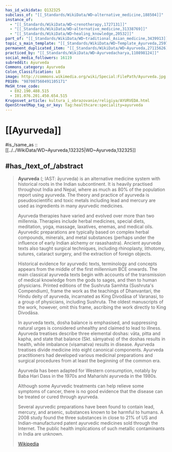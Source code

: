 ```yaml
---
has_id_wikidata: Q132325
subclass_of: "[[_Standards/WikiData/WD~alternative_medicine,188504]]"
instance_of:
  - "[[_Standards/WikiData/WD~crenotherapy,1727131]]"
  - "[[_Standards/WikiData/WD~alternative_medicine,31338769]]"
  - "[[_Standards/WikiData/WD~healing_knowledge,20532]]"
part_of: "[[_Standards/WikiData/WD~traditional_Asian_medicine,3439913]]"
topic_s_main_template: "[[_Standards/WikiData/WD~Template_Ayurveda,25976856]]"
permanent_duplicated_item: "[[_Standards/WikiData/WD~Ayurveda,27115626]]"
practiced_by: "[[_Standards/WikiData/WD~Ayurvedacharya,110898124]]"
social_media_followers: 16119
subreddit: Ayurveda
Commons_category: Ayurveda
Colon_Classification: LB
image: http://commons.wikimedia.org/wiki/Special:FilePath/Ayurveda.jpg
P8189: "987007560491105171"
MeSH_tree_code:
  - E02.190.488.515
  - I01.076.201.450.654.515
Krugosvet_article: kultura_i_obrazovanie/religiya/AYURVEDA.html
OpenStreetMap_tag_or_key: Tag:healthcare:speciality=ayurveda
---
```


# [[Ayurveda]] 

#is_/same_as :: [[../../WikiData/WD~Ayurveda,132325|WD~Ayurveda,132325]] 

## #has_/text_of_/abstract 

> **Ayurveda** (; IAST: āyurveda) is an alternative medicine system with historical roots in the Indian subcontinent. It is heavily practised throughout India and Nepal, where as much as 80% of the population report using ayurveda. The theory and practice of ayurveda is pseudoscientific and toxic metals including lead and mercury are used as ingredients in many ayurvedic medicines.
>
> Ayurveda therapies have varied and evolved over more than two millennia. Therapies include herbal medicines, special diets, meditation, yoga, massage, laxatives, enemas, and medical oils. Ayurvedic preparations are typically based on complex herbal compounds, minerals, and metal substances (perhaps under the influence of early Indian alchemy or rasashastra). Ancient ayurveda texts also taught surgical techniques, including rhinoplasty, lithotomy, sutures, cataract surgery, and the extraction of foreign objects.
>
> Historical evidence for ayurvedic texts, terminology and concepts appears from the middle of the first millennium BCE onwards. The main classical ayurveda texts begin with accounts of the transmission of medical knowledge from the gods to sages, and then to human physicians. Printed editions of the Sushruta Samhita (Sushruta's Compendium), frame the work as the teachings of Dhanvantari, the Hindu deity of ayurveda, incarnated as King Divodāsa of Varanasi, to a group of physicians, including Sushruta. The oldest manuscripts of the work, however, omit this frame, ascribing the work directly to King Divodāsa.  
>
> In ayurveda texts, dosha balance is emphasised, and suppressing natural urges is considered unhealthy and claimed to lead to illness. Ayurveda treatises describe three elemental doshas: vāta, pitta and kapha, and state that balance (Skt. sāmyatva) of the doshas results in health, while imbalance (viṣamatva) results in disease. Ayurveda treatises divide medicine into eight canonical components. Ayurveda practitioners had developed various medicinal preparations and surgical procedures from at least the beginning of the common era.
>
> Ayurveda has been adapted for Western consumption, notably by Baba Hari Dass in the 1970s and Maharishi ayurveda in the 1980s.
>
> Although some Ayurvedic treatments can help relieve some symptoms of cancer, there is no good evidence that the disease can be treated or cured through ayurveda.
>
> Several ayurvedic preparations have been found to contain lead, mercury, and arsenic, substances known to be harmful to humans. A 2008 study found the three substances in close to 21% of US and Indian-manufactured patent ayurvedic medicines sold through the Internet. The public health implications of such metallic contaminants in India are unknown.
>
> [Wikipedia](https://en.wikipedia.org/wiki/Ayurveda) 

